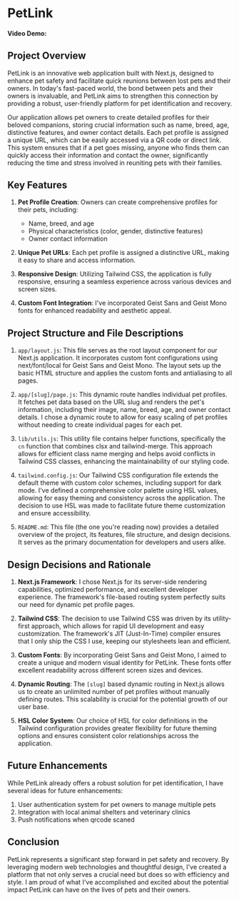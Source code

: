# PetLink

#### Video Demo: <URL HERE>

## Project Overview

PetLink is an innovative web application built with Next.js, designed to enhance pet safety and facilitate quick reunions between lost pets and their owners. In today's fast-paced world, the bond between pets and their owners is invaluable, and PetLink aims to strengthen this connection by providing a robust, user-friendly platform for pet identification and recovery.

Our application allows pet owners to create detailed profiles for their beloved companions, storing crucial information such as name, breed, age, distinctive features, and owner contact details. Each pet profile is assigned a unique URL, which can be easily accessed via a QR code or direct link. This system ensures that if a pet goes missing, anyone who finds them can quickly access their information and contact the owner, significantly reducing the time and stress involved in reuniting pets with their families.

## Key Features

1. **Pet Profile Creation**: Owners can create comprehensive profiles for their pets, including:

   - Name, breed, and age
   - Physical characteristics (color, gender, distinctive features)
   - Owner contact information

2. **Unique Pet URLs**: Each pet profile is assigned a distinctive URL, making it easy to share and access information.

3. **Responsive Design**: Utilizing Tailwind CSS, the application is fully responsive, ensuring a seamless experience across various devices and screen sizes.

4. **Custom Font Integration**: I've incorporated Geist Sans and Geist Mono fonts for enhanced readability and aesthetic appeal.

## Project Structure and File Descriptions

1. `app/layout.js`:
   This file serves as the root layout component for our Next.js application. It incorporates custom font configurations using next/font/local for Geist Sans and Geist Mono. The layout sets up the basic HTML structure and applies the custom fonts and antialiasing to all pages.

2. `app/[slug]/page.js`:
   This dynamic route handles individual pet profiles. It fetches pet data based on the URL slug and renders the pet's information, including their image, name, breed, age, and owner contact details. I chose a dynamic route to allow for easy scaling of pet profiles without needing to create individual pages for each pet.

3. `lib/utils.js`:
   This utility file contains helper functions, specifically the `cn` function that combines clsx and tailwind-merge. This approach allows for efficient class name merging and helps avoid conflicts in Tailwind CSS classes, enhancing the maintainability of our styling code.

4. `tailwind.config.js`:
   Our Tailwind CSS configuration file extends the default theme with custom color schemes, including support for dark mode. I've defined a comprehensive color palette using HSL values, allowing for easy theming and consistency across the application. The decision to use HSL was made to facilitate future theme customization and ensure accessibility.

5. `README.md`:
   This file (the one you're reading now) provides a detailed overview of the project, its features, file structure, and design decisions. It serves as the primary documentation for developers and users alike.

## Design Decisions and Rationale

1. **Next.js Framework**: I chose Next.js for its server-side rendering capabilities, optimized performance, and excellent developer experience. The framework's file-based routing system perfectly suits our need for dynamic pet profile pages.

2. **Tailwind CSS**: The decision to use Tailwind CSS was driven by its utility-first approach, which allows for rapid UI development and easy customization. The framework's JIT (Just-In-Time) compiler ensures that I only ship the CSS I use, keeping our stylesheets lean and efficient.

3. **Custom Fonts**: By incorporating Geist Sans and Geist Mono, I aimed to create a unique and modern visual identity for PetLink. These fonts offer excellent readability across different screen sizes and devices.

4. **Dynamic Routing**: The `[slug]` based dynamic routing in Next.js allows us to create an unlimited number of pet profiles without manually defining routes. This scalability is crucial for the potential growth of our user base.

5. **HSL Color System**: Our choice of HSL for color definitions in the Tailwind configuration provides greater flexibility for future theming options and ensures consistent color relationships across the application.

## Future Enhancements

While PetLink already offers a robust solution for pet identification, I have several ideas for future enhancements:

1. User authentication system for pet owners to manage multiple pets
2. Integration with local animal shelters and veterinary clinics
3. Push notifications when qrcode scaned

## Conclusion

PetLink represents a significant step forward in pet safety and recovery. By leveraging modern web technologies and thoughtful design, I've created a platform that not only serves a crucial need but does so with efficiency and style. I am proud of what I've accomplished and excited about the potential impact PetLink can have on the lives of pets and their owners.
